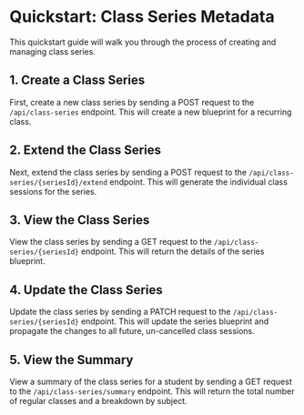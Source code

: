 # Quickstart: Class Series Metadata

This quickstart guide will walk you through the process of creating and managing class series.

## 1. Create a Class Series

First, create a new class series by sending a POST request to the `/api/class-series` endpoint. This will create a new blueprint for a recurring class.

## 2. Extend the Class Series

Next, extend the class series by sending a POST request to the `/api/class-series/{seriesId}/extend` endpoint. This will generate the individual class sessions for the series.

## 3. View the Class Series

View the class series by sending a GET request to the `/api/class-series/{seriesId}` endpoint. This will return the details of the series blueprint.

## 4. Update the Class Series

Update the class series by sending a PATCH request to the `/api/class-series/{seriesId}` endpoint. This will update the series blueprint and propagate the changes to all future, un-cancelled class sessions.

## 5. View the Summary

View a summary of the class series for a student by sending a GET request to the `/api/class-series/summary` endpoint. This will return the total number of regular classes and a breakdown by subject.
